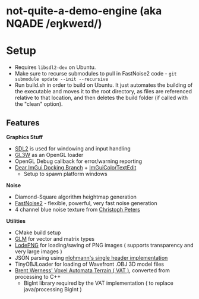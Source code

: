 # not-quite-a-demo-engine (aka NQADE /eŋkweɪd/)

# Setup
- Requires `libsdl2-dev` on Ubuntu.
- Make sure to recurse submodules to pull in FastNoise2 code - `git submodule update --init --recursive`
- Run build.sh in order to build on Ubuntu. It just automates the building of the executable and moves it to the root directory, as files are referenced relative to that location, and then deletes the build folder (if called with the "clean" option).



## Features
  **Graphics Stuff**
  - [SDL2](https://wiki.libsdl.org/) is used for windowing and input handling
  - [GL3W](https://github.com/skaslev/gl3w) as an OpenGL loader
  - OpenGL Debug callback for error/warning reporting
  - [Dear ImGui Docking Branch](https://github.com/ocornut/imgui/tree/docking) + [ImGuiColorTextEdit](https://github.com/BalazsJako/ImGuiColorTextEdit)
    - Setup to spawn platform windows


  **Noise**
  - Diamond-Square algorithm heightmap generation
  - [FastNoise2](https://github.com/Auburn/FastNoise2) - flexible, powerful, very fast noise generation
  - 4 channel blue noise texture from [Christoph Peters](http://momentsingraphics.de/BlueNoise.html)


  **Utilities**
  - CMake build setup
  - [GLM](http://glm.g-truc.net/0.9.8/api/index.html) for vector and matrix types
  - [LodePNG](https://lodev.org/lodepng/) for loading/saving of PNG images ( supports transparency and very large images )
  - JSON parsing using [nlohmann's single header implementation](https://github.com/nlohmann/json)
  - TinyOBJLoader for loading of Wavefront .OBJ 3D model files
  - [Brent Werness' Voxel Automata Terrain ( VAT )](https://bitbucket.org/BWerness/voxel-automata-terrain/src/master/), converted from processing to C++
    - BigInt library required by the VAT implementation ( to replace java/processing BigInt )
